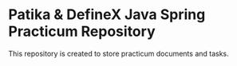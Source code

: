 # Patika & DefineX Java Spring Practicum  Repository

This repository is created to store practicum documents and tasks.
